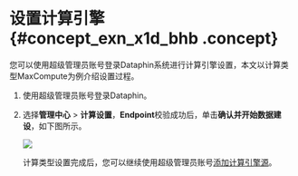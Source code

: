 # 设置计算引擎 {#concept_exn_x1d_bhb .concept}

您可以使用超级管理员账号登录Dataphin系统进行计算引擎设置，本文以计算类型MaxCompute为例介绍设置过程。

1.  使用超级管理员账号登录Dataphin。
2.  选择**管理中心** \> **计算设置**，**Endpoint**校验成功后，单击**确认并开始数据建设**，如下图所示。

    ![](http://static-aliyun-doc.oss-cn-hangzhou.aliyuncs.com/assets/img/136278/155736905140433_zh-CN.png)

    计算类型设置完成后，您可以继续使用超级管理员账号[添加计算引擎源](cn.zh-CN/用户指南/数仓规划/计算引擎源/添加计算引擎源.md#)。


